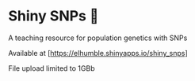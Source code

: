 # Shiny SNPs 💫

A teaching resource for population genetics with SNPs

Available at [https://elhumble.shinyapps.io/shiny_snps]

File upload limited to 1GBb